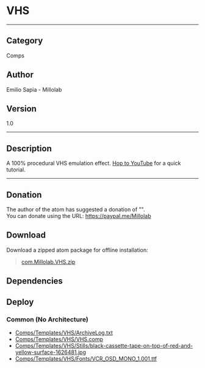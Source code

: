 # VHS
___

## Category
Comps

## Author
Emilio Sapia - Millolab

## Version
1.0

___

## Description
<p>A 100% procedural VHS emulation effect. <a href="https://www.youtube.com/watch?v=GtmmFQwmVkA">Hop to YouTube</a> for a quick tutorial.</p>




___

## Donation
The author of the atom has suggested a donation of "".  
You can donate using the URL: <a href="https://paypal.me/Millolab">https://paypal.me/Millolab</a>
## Download

Download a zipped atom package for offline installation:
> [com.Millolab.VHS.zip](https://gitlab.com/WeSuckLess/Reactor/-/archive/master/Reactor-master.zip?path=Atoms/com.Millolab.VHS)  

## Dependencies

## Deploy

### Common (No Architecture)

<ul>
<li><a href="https://gitlab.com/WeSuckLess/Reactor/-/blob/master/Atoms/com.Millolab.VHS/Comps/Templates/VHS/ArchiveLog.txt?ref_type=heads">Comps/Templates/VHS/ArchiveLog.txt</a></li>
<li><a href="https://gitlab.com/WeSuckLess/Reactor/-/blob/master/Atoms/com.Millolab.VHS/Comps/Templates/VHS/VHS.comp?ref_type=heads">Comps/Templates/VHS/VHS.comp</a></li>
<li><a href="https://gitlab.com/WeSuckLess/Reactor/-/blob/master/Atoms/com.Millolab.VHS/Comps/Templates/VHS/Stills/black-cassette-tape-on-top-of-red-and-yellow-surface-1626481.jpg?ref_type=heads">Comps/Templates/VHS/Stills/black-cassette-tape-on-top-of-red-and-yellow-surface-1626481.jpg</a></li>
<li><a href="https://gitlab.com/WeSuckLess/Reactor/-/blob/master/Atoms/com.Millolab.VHS/Comps/Templates/VHS/Fonts/VCR_OSD_MONO_1.001.ttf?ref_type=heads">Comps/Templates/VHS/Fonts/VCR_OSD_MONO_1.001.ttf</a></li>
</ul>
